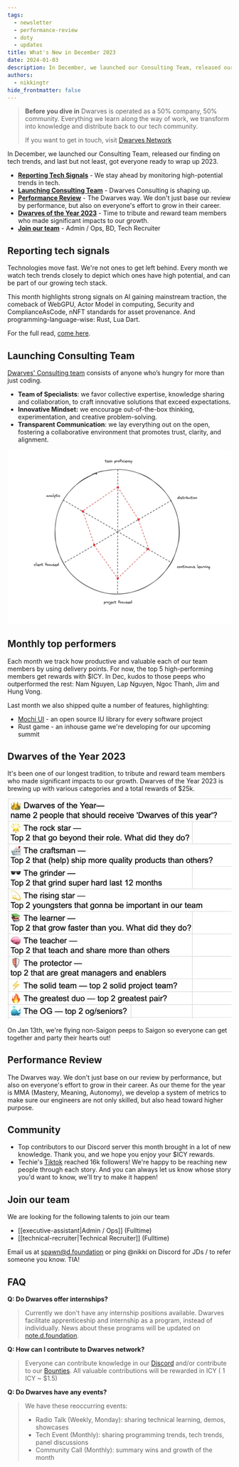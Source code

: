 ```yaml
---
tags:
  - newsletter
  - performance-review
  - doty
  - updates
title: What's New in December 2023
date: 2024-01-03
description: In December, we launched our Consulting Team, released our finding on tech trends, and last but not least, got everyone ready to wrap up 2023.
authors:
  - nikkingtr
hide_frontmatter: false 
---
```


> **Before you dive in**
> Dwarves is operated as a 50% company, 50% community. Everything we learn along the way of work, we transform into knowledge and distribute back to our tech community.
>
> If you want to get in touch, visit [Dwarves Network](http://discord.gg/dwarvesv)

In December, we launched our Consulting Team, released our finding on tech trends, and last but not least, got everyone ready to wrap up 2023.

- **[Reporting Tech Signals](#reporting-tech-signals)** - We stay ahead by monitoring high-potential trends in tech.
- **[Launching Consulting Team](#launching-consulting-team)** - Dwarves Consulting is shaping up.
- **[Performance Review](#performance-review)** - The Dwarves way. We don't just base our review by performance, but also on everyone's effort to grow in their career.
- **[Dwarves of the Year 2023](dwarves-of-the-year-2023)** - Time to tribute and reward team members who made significant impacts to our growth.
- **[Join our team](#join-our-team)** - Admin / Ops, BD, Tech Recruiter

## Reporting tech signals
Technologies move fast. We're not ones to get left behind. Every month we watch tech trends closely to depict which ones have high potential, and can be part of our growing tech stack.

This month highlights strong signals on AI gaining mainstream traction, the comeback of WebGPU, Actor Model in computing, Security and ComplianceAsCode, nNFT standards for asset provenance. And programming-language-wise: Rust, Lua Dart.

For the full read, [come here](https://note.d.foundation/labs/market-report-dec-2023/).

## Launching Consulting Team
[Dwarves' Consulting team](https://memo.d.foundation/consulting/) consists of anyone who’s hungry for more than just coding.

- **Team of Specialists**: we favor collective expertise, knowledge sharing and collaboration, to craft innovative solutions that exceed expectations.
- **Innovative Mindset:** we encourage out-of-the-box thinking, experimentation, and creative problem-solving.
- **Transparent Communication**: we lay everything out on the open, fostering a collaborative environment that promotes trust, clarity, and alignment.

![consult](assets/2023-whats-new-december_consulting---who-should-join-us-20231221144422875.webp)

## Monthly top performers
Each month we track how productive and valuable each of our team members by using delivery points. For now, the top 5 high-performing members get rewards with $ICY. In Dec, kudos to those peeps who outperformed the rest: Nam Nguyen, Lap Nguyen, Ngoc Thanh, Jim and Hung Vong.

Last month we also shipped quite a number of features, highlighting:

- [Mochi UI](https://mochiui.com/) - an open source IU library for every software project
- Rust game - an inhouse game we're developing for our upcoming summit

## Dwarves of the Year 2023
It's been one of our longest tradition, to tribute and reward team members who made significant impacts to our growth. Dwarves of the Year 2023 is brewing up with various categories and a total rewards of $25k.

![doty](assets/2023-whats-new-december_whats-new-december-2023-20240103153356468.webp)

On Jan 13th, we're flying non-Saigon peeps to Saigon so everyone can get together and party their hearts out!

## Performance Review
The Dwarves way. We don't just base on our review by performance, but also on everyone's effort to grow in their career. As our theme for the year is MMA (Mastery, Meaning, Autonomy), we develop a system of metrics to make sure our engineers are not only skilled, but also head toward higher purpose.

## Community
- Top contributors to our Discord server this month brought in a lot of new knowledge. Thank you, and we hope you enjoy your $ICY rewards.
- Techie's [Tiktok](https://www.tiktok.com/@techiestory.net) reached 16k followers! We're happy to be reaching new people through each story. And you can always let us know whose story you'd want to know, we'll try to make it happen!

## Join our team
We are looking for the following talents to join our team

- [[executive-assistant|Admin / Ops]] (Fulltime)
- [[technical-recruiter|Technical Recruiter]] (Fulltime)

Email us at spawn@d.foundation or ping @nikki on Discord for JDs / to refer someone you know. TIA!

## FAQ
**Q: Do Dwarves offer internships?**
> Currently we don't have any internship positions available. Dwarves facilitate apprenticeship and internship as a program, instead of individually. News about these programs will be updated on [note.d.foundation](note.d.foundation).

**Q: How can I contribute to Dwarves network?**

> Everyone can contribute knowledge in our [Discord](http://discord.gg/dwarvesv) and/or contribute to our [Bounties](http://memo.d.foundation).
> All valuable contributions will be rewarded in ICY ( 1 ICY ~ $1.5)

**Q: Do Dwarves have any events?**

> We have these reoccurring events:
>
> - Radio Talk (Weekly, Monday): sharing technical learning, demos, showcases
> - Tech Event (Monthly): sharing programming trends, tech trends, panel discussions
> - Community Call (Monthly): summary wins and growth of the month

